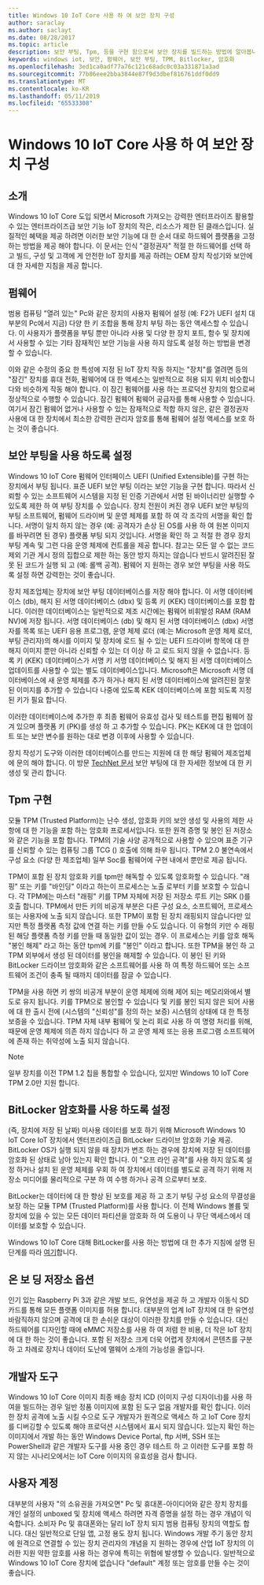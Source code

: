 ```yaml
---
title: Windows 10 IoT Core 사용 하 여 보안 장치 구성
author: saraclay
ms.author: saclayt
ms.date: 08/28/2017
ms.topic: article
description: 보안 부팅, Tpm, 등을 구현 함으로써 보안 장치를 빌드하는 방법에 알아봅니다.
keywords: windows iot, 보안, 펌웨어, 보안 부팅, TPM, Bitlocker, 암호화
ms.openlocfilehash: 3ed1ca0adf77a76c121c68adc0c03a331871a3ad
ms.sourcegitcommit: 77b86eee2bba3844e87f9d3dbef816761ddf0dd9
ms.translationtype: MT
ms.contentlocale: ko-KR
ms.lasthandoff: 05/11/2019
ms.locfileid: "65533308"
---
```

# <a name="building-secure-devices-with-windows-10-iot-core"></a>Windows 10 IoT Core 사용 하 여 보안 장치 구성

## <a name="introduction"></a>소개  
Windows 10 IoT Core 도입 되면서 Microsoft 가져오는 강력한 엔터프라이즈 활용할 수 있는 엔터프라이즈급 보안 기능 IoT 장치의 작은, 리소스가 제한 된 클래스입니다.  실질적인 혜택을 제공 하려면 이러한 보안 기능에 대 한 순서 대로 하드웨어 플랫폼을 고정 하는 방법을 제공 해야 합니다. 이 문서는 인식 "결정권자" 적절 한 하드웨어를 선택 하 고 빌드, 구성 및 고객에 게 안전한 IoT 장치를 제공 하려는 OEM 장치 작성기와 보안에 대 한 자세한 지침을 제공 합니다. 

## <a name="firmware"></a>펌웨어  
범용 컴퓨팅 "열려 있는" Pc와 같은 장치의 사용자 펌웨어 설정 (예: F2가 UEFI 설치 대부분의 Pc에서 지금) 다양 한 키 조합을 통해 장치 부팅 하는 동안 액세스할 수 있습니다. 이 사용자가 플랫폼을 부팅 뿐만 아니라 사용 및 다양 한 장치 포트, 함수 및 장치에서 사용할 수 있는 기타 잠재적인 보안 기능을 사용 하지 않도록 설정 하는 방법을 변경할 수 있습니다.  

이와 같은 수정의 중요 한 특성에 지정 된 IoT 장치 작동 하지는 "장치"를 열려면 등의 "잠긴" 장치를 휴대 전화, 펌웨어에 대 한 액세스는 일반적으로 허용 되지 위치 비슷합니다와 비슷하게 작동 해야 합니다.  이 잠긴 펌웨어를 사용 하는 프로덕션 장치의 함으로써 정상적으로 수행할 수 있습니다. 잠긴 펌웨어 펌웨어 공급자를 통해 사용할 수 있습니다.  여기서 잠긴 펌웨어 없거나 사용할 수 있는 잠재적으로 적합 하지 않은, 같은 결정권자 사용에 대 한 장치에서 최소한 강력한 관리자 암호를 통해 펌웨어 설정 액세스를 보호 하는 것이 좋습니다.

## <a name="enabling-secure-boot"></a>보안 부팅을 사용 하도록 설정
Windows 10 IoT Core 펌웨어 인터페이스 UEFI (Unified Extensible)를 구현 하는 장치에서 부팅 됩니다.  표준 UEFI 보안 부팅 이라는 보안 기능을 구현 합니다. 따라서 신뢰할 수 있는 소프트웨어 시스템을 지정 된 인증 기관에서 서명 된 바이너리만 실행할 수 있도록 제한 하 여 부팅 장치를 수 있습니다.  장치 전원이 켜진 경우 UEFI 보안 부팅의 부팅 소프트웨어, 펌웨어 드라이버 및 운영 체제를 포함 하 여 각 조각의 서명을 확인 합니다.  서명이 일치 하지 않는 경우 (예: 공격자가 손상 된 OS를 사용 하 여 원본 이미지를 바꾸려면 된 경우) 플랫폼 부팅 되지 것입니다. 서명을 확인 하 고 적절 한 경우 장치 부팅 계속 및 그런 다음 운영 체제에 컨트롤을 제공 합니다.  참고는 모든 알 수 없는 코드 제외 기관 게시 정의 집합으로 제한 하는 동안 방지 하지는 않습니다 반드시 알려진된 잘못 된 코드가 실행 되 고 (예: 롤백 공격).  펌웨어 지 원하는 경우 보안 부팅을 사용 하도록 설정 하면 강력한는 것이 좋습니다. 

장치 제조업체는 장치에 보안 부팅 데이터베이스를 저장 해야 합니다.  이 서명 데이터베이스 (db), 해지 된 서명 데이터베이스 (dbx) 및 등록 키 (KEK) 데이터베이스를 포함 합니다.  이러한 데이터베이스는 일반적으로 제조 시간에는 펌웨어 비휘발성 RAM (RAM NV)에 저장 됩니다. 서명 데이터베이스 (db) 및 해지 된 서명 데이터베이스 (dbx) 서명자를 목록 또는 UEFI 응용 프로그램, 운영 체제 로더 (예:는 Microsoft 운영 체제 로더, 부팅 관리자)의 해시를 이미지 및 장치에 로드 될 수 있는 UEFI 드라이버 항목에 대 한 해지 이미지 뿐만 아니라 신뢰할 수 있는 더 이상 하 고 로드 되지 않을 수 없습니다. 등록 키 (KEK) 데이터베이스가 서명 키 서명 데이터베이스 및 해지 된 서명 데이터베이스 업데이트를 사용할 수 있는 별도 데이터베이스입니다. Microsoft은 Microsoft 서명 데이터베이스에 새 운영 체제를 추가 하거나 해지 된 서명 데이터베이스에 알려진된 잘못 된 이미지를 추가할 수 있습니다 나중에 있도록 KEK 데이터베이스에 포함 되도록 지정 된 키가 필요 합니다.

이러한 데이터베이스에 추가한 후 최종 펌웨어 유효성 검사 및 테스트를 편집 펌웨어 잠겨 있으며 플랫폼 키 (PK)를 생성 하 고 추가할 수 있습니다. PK는 KEK에 대 한 업데이트 또는 보안 변수를 원하는 대로 변경 이후에 사용할 수 있습니다. 

장치 작성기 도구와 이러한 데이터베이스를 만드는 지원에 대 한 해당 펌웨어 제조업체에 문의 해야 합니다. 이 방문 [TechNet 문서](https://technet.microsoft.com/library/dn747883.aspx) 보안 부팅에 대 한 자세한 정보에 대 한 키 생성 및 관리 합니다.

## <a name="implementing-tpms"></a>Tpm 구현  
모듈 TPM (Trusted Platform)는 난수 생성, 암호화 키의 보안 생성 및 사용의 제한 사항에 대 한 기능을 포함 하는 암호화 프로세서입니다. 또한 원격 증명 및 봉인 된 저장소와 같은 기능을 포함 합니다. TPM의 기술 사양 공개적으로 사용할 수 있으며 표준 기구를 신뢰할 수 있는 컴퓨팅 그룹 TCG () 호출에 의해 좌우 됩니다.  TPM 2.0 불연속에서 구성 요소 (다양 한 제조업체) 일부 Soc를 펌웨어에 구현 내에서 뿐만로 제공 됩니다.

TPM이 포함 된 장치 암호화 키를 tpm만 해독할 수 있도록 암호화할 수 있습니다. "래핑" 또는 키를 "바인딩" 이라고 하는이 프로세스는 노출 로부터 키를 보호할 수 있습니다. 각 TPM에는 마스터 "래핑" 키를 TPM 자체에 저장 된 저장소 루트 키는 SRK ()를 호출 합니다. TPM에서 만든 키의 비공개 부분은 다른 구성 요소, 소프트웨어, 프로세스 또는 사용자에 노출 되지 않습니다. 또한 TPM이 포함 된 장치 래핑되지 않습니다만 있지만 특정 플랫폼 측정 값에 연결 하는 키를 만들 수도 있습니다. 이 유형의 키만 수 래핑된 해당 플랫폼 측정 키를 만들 때 동일한 값이 있는 경우. 이 프로세스는 키를 암호 해독 "봉인 해제" 라고 하는 동안 tpm에 키를 "봉인" 이라고 합니다. 또한 TPM을 봉인 하 고 TPM 외부에서 생성 된 데이터를 봉인을 해제할 수 있습니다. 이 봉인 된 키와 BitLocker 드라이브 암호화와 같은 소프트웨어를 사용 하 여 특정 하드웨어 또는 소프트웨어 조건이 충족 될 때까지 데이터를 잠글 수 있습니다. 

TPM을 사용 하면 키 쌍의 비공개 부분이 운영 체제에 의해 제어 되는 메모리와에서 별도로 유지 됩니다. 키를 TPM으로 봉인할 수 있습니다 및 키를 봉인 되지 않은 되어 사용에 대 한 출시 전에 (시스템의 "신뢰성"를 정의 하는 보증) 시스템의 상태에 대 한 특정 보증을 수 있습니다. TPM 자체 내부 펌웨어 및 논리 회로 사용 하 여 명령 처리를 위해, 때문에 운영 체제에 의존 하지 않습니다 하 고 운영 체제 또는 응용 프로그램 소프트웨어에 존재 하는 취약성에 노출 되지 않습니다.

> [!NOTE] 
> 일부 장치를 이전 TPM 1.2 칩을 통합할 수 있습니다, 있지만 Windows 10 IoT Core TPM 2.0만 지원 합니다.

## <a name="enabling-bitlocker-encryption"></a>BitLocker 암호화를 사용 하도록 설정  
(즉, 장치에 저장 된 날짜) 미사용 데이터를 보호 하기 위해 Microsoft Windows 10 IoT Core IoT 장치에서 엔터프라이즈급 BitLocker 드라이브 암호화 기술 제공.  BitLocker OS가 실행 되지 않을 때 장치가 변조 하는 경우에 장치에 저장 된 데이터를 암호화 된 상태로 남아 있는지 확인 합니다.  이 "오프 라인 공격"를 사용 하지 않도록 설정 하거나 설치 된 운영 체제를 우회 하 여 장치에서 데이터를 별도로 공격 하기 위해 저장소 미디어를 물리적으로 구분 하 여 수행 하거나 공격 으로부터 보호. 

BitLocker는 데이터에 대 한 향상 된 보호를 제공 하 고 초기 부팅 구성 요소의 무결성을 보장 하는 모듈 TPM (Trusted Platform)를 사용 합니다. 이 전체 Windows 볼륨 및 장치에 있을 수 있는 모든 데이터 파티션을 암호화 하 여 도용이 나 무단 액세스에서 데이터를 보호할 수 있습니다.

Windows 10 IoT Core 대해 BitLocker를 사용 하는 방법에 대 한 추가 지침에 설명 된 단계를 따라 [여기](https://docs.microsoft.com/en-us/windows/iot-core/secure-your-device/securebootandbitlocker)합니다.

## <a name="onboard-storage-options"></a>온 보 딩 저장소 옵션
인기 있는 Raspberry Pi 3과 같은 개발 보드, 유연성을 제공 하 고 개발자 이동식 SD 카드를 통해 모든 플랫폼 이미지를 허용 합니다.  대부분의 업계 IoT 장치에 대 한 유연성 바람직하지 않으며 공격에 대 한 손쉬운 대상이 이러한 장치를 만들 수 있습니다. 대신 하드웨어를 디자인할 때에 eMMC 저장소를 사용 하 여 저렴 한 비용, 더 작은 IoT 장치에 대 한 하는 것이 좋습니다.  포함 된 저장소 크게 더욱 어렵게 장치에서 콘텐츠를 구분 하 고 차례로 장치나 데이터 도난에 맬웨어 소개의 가능성을 줄입니다. 

## <a name="developer-tools"></a>개발자 도구  
Windows 10 IoT Core 이미지 최종 배송 장치 ICD (이미지 구성 디자이너)를 사용 하 여을 빌드하는 경우 일반 정품 이미지에 포함 된 도구 없음 개발자를 확인 합니다.  이러한 장치 공격에 노출 시킬 수으로 도구 개발자가 원격으로 액세스 하 고 IoT Core 장치를 디버깅할 수 있도록 해야 프로덕션 시스템에서 표시 되지 않습니다.  있는지 확인 하는 이미지에서 개발 하는 동안 Windows Device Portal, ftp 서버, SSH 또는 PowerShell과 같은 개발자 도구를 사용 중인 경우 테스트 하 고 이러한 도구를 포함 하지 않는 시나리오에서는 IoT Core 이미지의 유효성을 검사 합니다.

## <a name="user-accounts"></a>사용자 계정  
대부분의 사용자 "의 소유권을 가져오면" Pc 및 휴대폰-아이디어와 같은 장치 장치를 개인 설정의 unboxed 및 장치에 액세스 하려면 자격 증명을 설정 하는 경우 개념이 익숙합니다. 소비자 Pc 및 휴대폰와는 달리 IoT 장치 되지 범용 컴퓨팅 장치의 역할도 합니다. 대신 일반적으로 단일 앱, 고정 용도 장치 됩니다. Windows 개발 주기 동안 장치에 원격으로 연결할 수 있는 장치 관리자의 개념을 지 원하는 경우에 산업 IoT 장치의 이러한 지원 약한 암호를 사용 하는 경우에 특히는 위협에 발생할 수 있습니다.  일반적으로 Windows 10 IoT Core 장치에 없습니다 "default" 계정 또는 암호를 만들 수는 것이 좋습니다.

